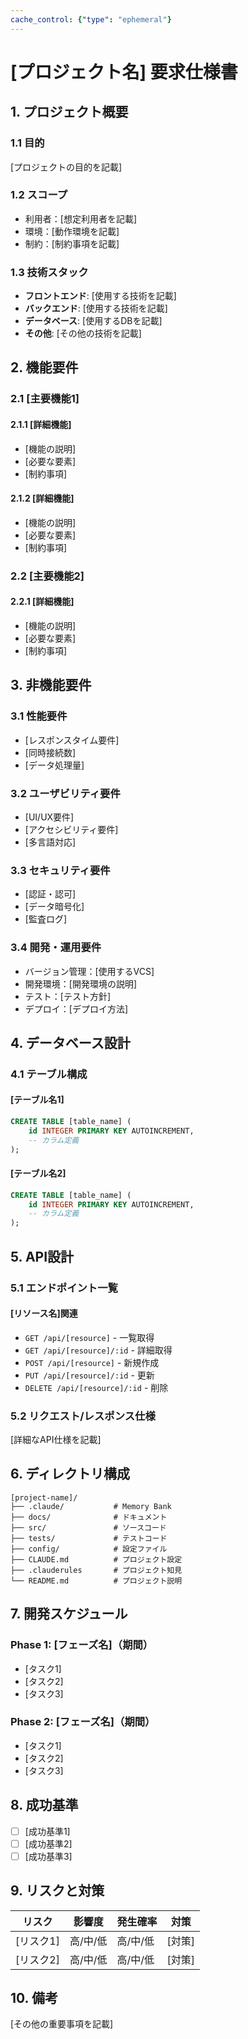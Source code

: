 ```yaml
---
cache_control: {"type": "ephemeral"}
---
```

# [プロジェクト名] 要求仕様書

## 1. プロジェクト概要

### 1.1 目的
[プロジェクトの目的を記載]

### 1.2 スコープ
- 利用者：[想定利用者を記載]
- 環境：[動作環境を記載]
- 制約：[制約事項を記載]

### 1.3 技術スタック
- **フロントエンド**: [使用する技術を記載]
- **バックエンド**: [使用する技術を記載]
- **データベース**: [使用するDBを記載]
- **その他**: [その他の技術を記載]

## 2. 機能要件

### 2.1 [主要機能1]
#### 2.1.1 [詳細機能]
- [機能の説明]
- [必要な要素]
- [制約事項]

#### 2.1.2 [詳細機能]
- [機能の説明]
- [必要な要素]
- [制約事項]

### 2.2 [主要機能2]
#### 2.2.1 [詳細機能]
- [機能の説明]
- [必要な要素]
- [制約事項]

## 3. 非機能要件

### 3.1 性能要件
- [レスポンスタイム要件]
- [同時接続数]
- [データ処理量]

### 3.2 ユーザビリティ要件
- [UI/UX要件]
- [アクセシビリティ要件]
- [多言語対応]

### 3.3 セキュリティ要件
- [認証・認可]
- [データ暗号化]
- [監査ログ]

### 3.4 開発・運用要件
- バージョン管理：[使用するVCS]
- 開発環境：[開発環境の説明]
- テスト：[テスト方針]
- デプロイ：[デプロイ方法]

## 4. データベース設計

### 4.1 テーブル構成

#### [テーブル名1]
```sql
CREATE TABLE [table_name] (
    id INTEGER PRIMARY KEY AUTOINCREMENT,
    -- カラム定義
);
```

#### [テーブル名2]
```sql
CREATE TABLE [table_name] (
    id INTEGER PRIMARY KEY AUTOINCREMENT,
    -- カラム定義
);
```

## 5. API設計

### 5.1 エンドポイント一覧

#### [リソース名]関連
- `GET /api/[resource]` - 一覧取得
- `GET /api/[resource]/:id` - 詳細取得
- `POST /api/[resource]` - 新規作成
- `PUT /api/[resource]/:id` - 更新
- `DELETE /api/[resource]/:id` - 削除

### 5.2 リクエスト/レスポンス仕様
[詳細なAPI仕様を記載]

## 6. ディレクトリ構成

```
[project-name]/
├── .claude/           # Memory Bank
├── docs/              # ドキュメント
├── src/               # ソースコード
├── tests/             # テストコード
├── config/            # 設定ファイル
├── CLAUDE.md          # プロジェクト設定
├── .clauderules       # プロジェクト知見
└── README.md          # プロジェクト説明
```

## 7. 開発スケジュール

### Phase 1: [フェーズ名]（期間）
- [タスク1]
- [タスク2]
- [タスク3]

### Phase 2: [フェーズ名]（期間）
- [タスク1]
- [タスク2]
- [タスク3]

## 8. 成功基準

- [ ] [成功基準1]
- [ ] [成功基準2]
- [ ] [成功基準3]

## 9. リスクと対策

| リスク | 影響度 | 発生確率 | 対策 |
|--------|--------|----------|------|
| [リスク1] | 高/中/低 | 高/中/低 | [対策] |
| [リスク2] | 高/中/低 | 高/中/低 | [対策] |

## 10. 備考

[その他の重要事項を記載]